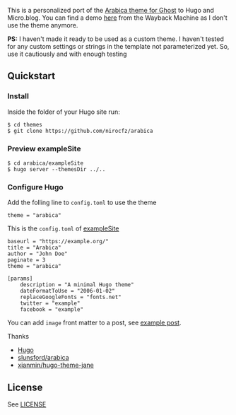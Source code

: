 This is a personalized port of the [Arabica theme for Ghost](https://github.com/slunsford/arabica) to Hugo and Micro.blog. You can find a demo [here](https://web.archive.org/web/20211231020827/https://www.amitgawande.com/) from the Wayback Machine as I don't use the theme anymore.

**PS:** I haven't made it ready to be used as a custom theme. I haven't tested for any custom settings or strings in the template not parameterized yet. So, use it cautiously and with enough testing

## Quickstart

### Install

Inside the folder of your Hugo site run:

```
$ cd themes
$ git clone https://github.com/nirocfz/arabica
```

### Preview exampleSite

```
$ cd arabica/exampleSite
$ hugo server --themesDir ../..
```

### Configure Hugo

Add the folling line to `config.toml` to use the theme

```
theme = "arabica"
```

This is the `config.toml` of [exampleSite](/exampleSite)

```
baseurl = "https://example.org/"
title = "Arabica"
author = "John Doe"
paginate = 3
theme = "arabica"

[params]
    description = "A minimal Hugo theme"
    dateFormatToUse = "2006-01-02"
    replaceGoogleFonts = "fonts.net"
    twitter = "example"
    facebook = "example"
```

You can add `image` front matter to a post, see [example post](https://github.com/nirocfz/arabica/blob/master/exampleSite/content/post/creating-a-new-theme.md).

Thanks

* [Hugo](https://gohugo.io/)
* [slunsford/arabica](https://github.com/slunsford/arabica)
* [xianmin/hugo-theme-jane](https://github.com/xianmin/hugo-theme-jane)

## License

See [LICENSE](https://github.com/nirocfz/arabica/blob/master/LICENSE)
